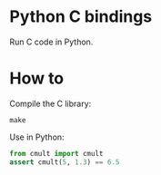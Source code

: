 # Python C bindings

Run C code in Python.

# How to

Compile the C library:

```shell
make
```

Use in Python:

```python
from cmult import cmult
assert cmult(5, 1.3) == 6.5
```